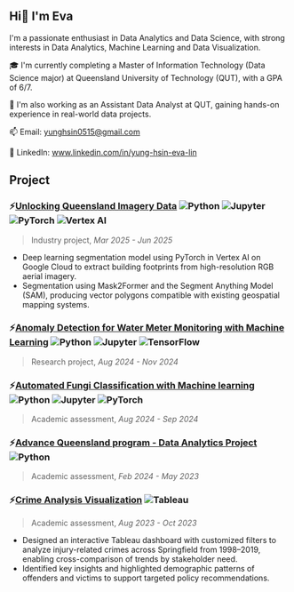## Hi👋 I'm Eva


I'm a passionate enthusiast in Data Analytics and Data Science, with strong interests in Data Analytics, Machine Learning and Data Visualization.

🎓 I'm currently completing a Master of Information Technology (Data Science major) at Queensland University of Technology (QUT), with a GPA of 6/7.

💼 I'm also working as an Assistant Data Analyst at QUT, gaining hands-on experience in real-world data projects.

📫 Email: yunghsin0515@gmail.com

🔗 LinkedIn: www.linkedin.com/in/yung-hsin-eva-lin

## Project

### ⚡[Unlocking Queensland Imagery Data](https://github.com/yunghsineva/Unlocking-Queensland-Imagery-Data)  ![Python](https://img.shields.io/badge/Python-CCCCCC?logo=python&logoColor=blue&style=flat) ![Jupyter](https://img.shields.io/badge/Jupyter-CCCCCC?logo=jupyter&logoColor=orange&style=flat) ![PyTorch](https://img.shields.io/badge/PyTorch-CCCCCC?logo=pytorch&logoColor=ee4c2c&style=flat) ![Vertex AI](https://img.shields.io/badge/Vertex%20AI-CCCCCC?logo=googlecloud&logoColor=4285F4&style=flat)

> Industry project, _Mar 2025 - Jun 2025_
- Deep learning segmentation model using PyTorch in Vertex AI on Google Cloud to extract building footprints from high-resolution RGB aerial imagery.
- Segmentation using Mask2Former and the Segment Anything Model (SAM), producing vector polygons compatible with existing geospatial mapping systems.

### ⚡[Anomaly Detection for Water Meter Monitoring with Machine Learning](https://github.com/yunghsineva/Anomaly-Detection-for-Water-Meter-Monitoring-with-Machine-Learning.git)  ![Python](https://img.shields.io/badge/Python-CCCCCC?logo=python&logoColor=blue&style=flat) ![Jupyter](https://img.shields.io/badge/Jupyter-CCCCCC?logo=jupyter&logoColor=orange&style=flat) ![TensorFlow](https://img.shields.io/badge/TensorFlow-CCCCCC?logo=tensorflow&logoColor=FF6F00&style=flat)

> Research project, _Aug 2024 - Nov 2024_

### ⚡[Automated Fungi Classification with Machine learning](https://github.com/yunghsineva/Automated-Fungi-Classification-with-Machine-learning.git)  ![Python](https://img.shields.io/badge/Python-CCCCCC?logo=python&logoColor=blue&style=flat) ![Jupyter](https://img.shields.io/badge/Jupyter-CCCCCC?logo=jupyter&logoColor=orange&style=flat) ![PyTorch](https://img.shields.io/badge/PyTorch-CCCCCC?logo=pytorch&logoColor=ee4c2c&style=flat)
> Academic assessment, _Aug 2024 - Sep 2024_

### ⚡[Advance Queensland program - Data Analytics Project](https://github.com/yunghsineva/Advance-Queensland-program) ![Python](https://img.shields.io/badge/Python-CCCCCC?logo=python&logoColor=blue&style=flat)

> Academic assessment, _Feb 2024 - May 2023_
  
### ⚡[Crime Analysis Visualization](https://public.tableau.com/app/profile/yung.hsin.lin/viz/CrimesinUSASpringfieldfrom1998to2019/Final#1) ![Tableau](https://img.shields.io/badge/Tableau-CCCCCC?logo=tableau&logoColor=blue&style=flat)  
> Academic assessment, _Aug 2023 - Oct 2023_
  
  - Designed an interactive Tableau dashboard with customized filters to analyze injury-related crimes across Springfield from 1998–2019, enabling cross-comparison of trends by stakeholder need.
  - Identified key insights and highlighted demographic patterns of offenders and victims to support targeted policy recommendations.





